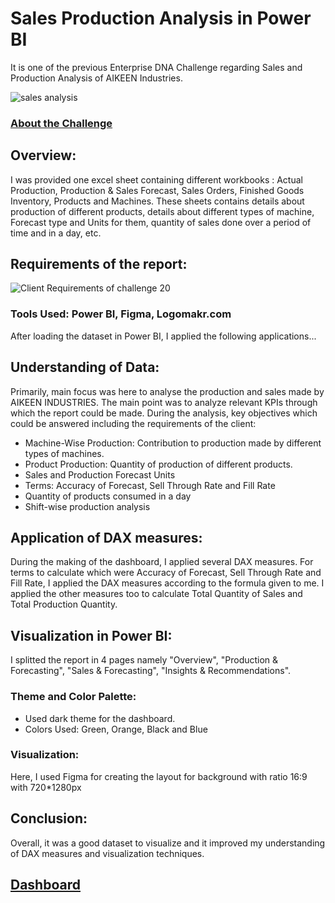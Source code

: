 # Sales Production Analysis in Power BI
It is one of the previous Enterprise DNA Challenge regarding Sales and Production Analysis of AIKEEN Industries.

![sales analysis](https://user-images.githubusercontent.com/72240938/192134446-ddecc93c-01d8-4089-b22b-a832a1eda732.png)

### [About the Challenge](https://forum.enterprisedna.co/t/challenge-20-sales-production-analysis/25736/2)

## Overview:

I was provided one excel sheet containing different workbooks : Actual Production, Production & Sales Forecast, Sales Orders, Finished Goods Inventory, Products 
and Machines. These sheets contains details about production of different products, details about different types of machine, Forecast type and Units for them,
quantity of sales done over a period of time and in a day, etc.

## Requirements of the report:

![Client Requirements of challenge 20](https://user-images.githubusercontent.com/72240938/192134526-f8f3312b-280e-48b0-b03c-6fb5c6a954db.png)

### Tools Used: Power BI, Figma, Logomakr.com

After loading the dataset in Power BI, I applied the following applications...

## Understanding of Data:
Primarily, main focus was here to analyse the production and sales made by AIKEEN INDUSTRIES. The main point was to analyze relevant KPIs through which the report could
be made. 
During the analysis, key objectives which could be answered including the requirements of the client:
* Machine-Wise Production: Contribution to production made by different types of machines.
* Product Production: Quantity of production of different products.
* Sales and Production Forecast Units
* Terms: Accuracy of Forecast, Sell Through Rate and Fill Rate
* Quantity of products consumed in a day
* Shift-wise production analysis

## Application of DAX measures:
During the making of the dashboard, I applied several DAX measures. For terms to calculate which were Accuracy of Forecast, Sell Through Rate and Fill Rate, I applied
the DAX measures according to the formula given to me.
I applied the other measures too to calculate Total Quantity of Sales and Total Production Quantity.

## Visualization in Power BI:
I splitted the report in 4 pages namely "Overview", "Production & Forecasting", "Sales & Forecasting", "Insights & Recommendations".

### Theme and Color Palette:
* Used dark theme for the dashboard.
* Colors Used: Green, Orange, Black and Blue

### Visualization:
Here, I used Figma for creating the layout for background with ratio 16:9 with 720*1280px

## Conclusion:
Overall, it was a good dataset to visualize and it improved my understanding of DAX measures and visualization techniques.

## [Dashboard](https://app.powerbi.com/view?r=eyJrIjoiMzRkMTMwYmQtOTU1Ny00NzhhLWExZGMtZmI2OWZkM2UzYTBiIiwidCI6ImQ3MzA2Mjg2LTllYTUtNDUyNi05N2FjLTJmMzg2MzAwODY4MCJ9)








